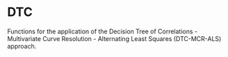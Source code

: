 # DTC
Functions for the application of the Decision Tree of Correlations - Multivariate Curve Resolution - Alternating Least Squares (DTC-MCR-ALS) approach.
